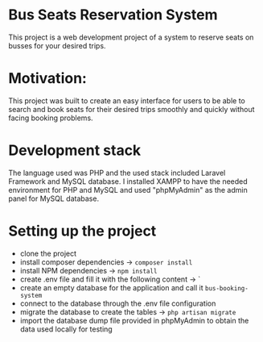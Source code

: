 # Bus Seats Reservation System

This project is a web development project of a system to reserve seats on busses for your desired trips.

# Motivation:

This project was built to create an easy interface for users to be able to search and book seats for their desired trips smoothly and quickly without facing booking problems.

# Development stack

The language used was PHP and the used stack included Laravel Framework and MySQL database. I installed XAMPP to have the needed environment for PHP and MySQL and used "phpMyAdmin" as the admin panel for MySQL database.

# Setting up the project

- clone the project
- install composer dependencies -> `composer install`
- install NPM dependencies -> `npm install`
- create .env file and fill it with the following content -> `
- create an empty database for the application and call it `bus-booking-system` 
- connect to the database through the .env file configuration
- migrate the database to create the tables -> `php artisan migrate`
- import the database dump file provided in phpMyAdmin to obtain the data used locally for testing
